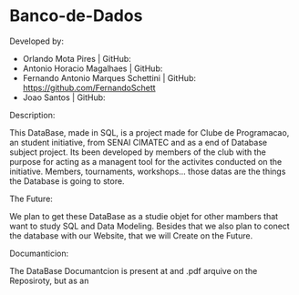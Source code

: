 # Banco-de-Dados

Developed by:
- Orlando Mota Pires | GitHub:
- Antonio Horacio Magalhaes | GitHub:
- Fernando Antonio Marques Schettini | GitHub: https://github.com/FernandoSchett
- Joao Santos | GitHub:

Description:

This DataBase, made in SQL, is a project made for Clube de Programacao, an student initiative, from SENAI CIMATEC and as a end of Database subject project. Its been developed by members of the club with the purpose for acting as a managent tool for the activites conducted on the initiative. Members, tournaments, workshops... those datas are the things the Database is going to store.


The Future:

We plan to get these DataBase as a studie objet for other mambers that want to study SQL and Data Modeling.  Besides that we also plan to conect the database with our Website, that we will Create on the Future. 

Documanticion:

The DataBase Documantcion is present at and .pdf arquive on the Reposiroty, but as an 
